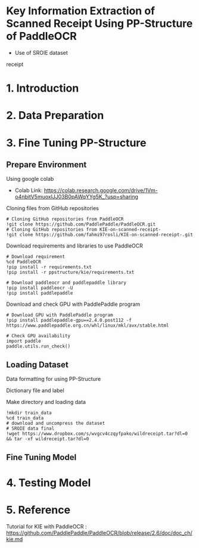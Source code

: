 # Key Information Extraction of Scanned Receipt Using PP-Structure of PaddleOCR
* Use of SROIE dataset

receipt
# 1. Introduction

# 2. Data Preparation

# 3. Fine Tuning PP-Structure

## Prepare Environment
Using google colab
- Colab Link: https://colab.research.google.com/drive/1Vm-o4nbitV5muoxlJJ03B0pAWqYYg5K_?usp=sharing

Cloning files from GitHub repositories
```
# Cloning GitHub repositories from PaddleOCR
!git clone https://github.com/PaddlePaddle/PaddleOCR.git
# Cloning GitHub repositories from KIE-on-scanned-receipt-
!git clone https://github.com/fahmi97rosli/KIE-on-scanned-receipt-.git
```
Download requirements and libraries to use PaddleOCR
```
# Download requirement
%cd PaddleOCR
!pip install -r requirements.txt
!pip install -r ppstructure/kie/requirements.txt
```
```
# Download paddleocr and paddlepaddle library
!pip install paddleocr -U
!pip install paddlepaddle
```
Download and check GPU with PaddlePaddle program
```
# Download GPU with PaddlePaddle program
!pip install paddlepaddle-gpu==2.4.0.post112 -f https://www.paddlepaddle.org.cn/whl/linux/mkl/avx/stable.html
```
```
# Check GPU availability
import paddle
paddle.utils.run_check()
```

## Loading Dataset

Data formatting for using PP-Structure

Dictionary file and label

Make directory and loading data
```
!mkdir train_data
%cd train_data
# download and uncompress the dataset
# SROIE data final
!wget https://www.dropbox.com/s/wvgcv4czqyfpako/wildreceipt.tar?dl=0 && tar -xf wildreceipt.tar?dl=0
```

## Fine Tuning Model

# 4. Testing Model

# 5. Reference
Tutorial for KIE with PaddleOCR : https://github.com/PaddlePaddle/PaddleOCR/blob/release/2.6/doc/doc_ch/kie.md

